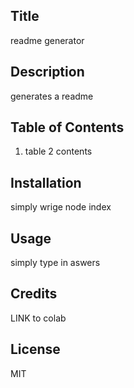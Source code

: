 ## Title

readme generator

## Description

generates a readme

## Table of Contents

1. table 2 contents

## Installation

simply wrige node index

## Usage

simply type in aswers

## Credits

LINK to colab

## License

MIT
